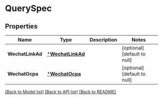 # QuerySpec

## Properties
Name | Type | Description | Notes
------------ | ------------- | ------------- | -------------
**WechatLinkAd** | [***WechatLinkAd**](wechat_link_ad.md) |  | [optional] [default to null]
**WechatOcpa** | [***WechatOcpa**](wechat_ocpa.md) |  | [optional] [default to null]

[[Back to Model list]](../README.md#documentation-for-models) [[Back to API list]](../README.md#documentation-for-api-endpoints) [[Back to README]](../README.md)


